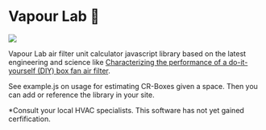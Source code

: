 # Vapour Lab 🥼
![](https://raw.githubusercontent.com/TheMemeticist/Vapour-Lab/6f354664f307cfd997e2c68c19b6dba27bb8e1a1/assets/vapourLab.svg)

Vapour Lab air filter unit calculator javascript library based on the latest engineering and science like [Characterizing the performance of a do-it-yourself (DIY) box fan air filter](https://www.tandfonline.com/doi/full/10.1080/02786826.2022.2054674).

See example.js on usage for estimating CR-Boxes given a space. Then you can add or reference the library in your site.

*Consult your local HVAC specialists. This software has not yet gained cerfification.

